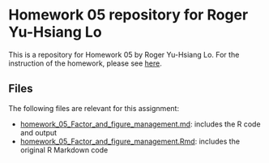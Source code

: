 # Homework 05 repository for Roger Yu-Hsiang Lo

This is a repository for Homework 05 by Roger Yu-Hsiang Lo. For the instruction of the homework, please see [here](http://stat545.com/Classroom/assignments/hw05/hw05.html).

## Files
The following files are relevant for this assignment:
- [homework_05_Factor_and_figure_management.md](homework_05_Factor_and_figure_management.md): includes the R code and output
- [homework_05_Factor_and_figure_management.Rmd](homework_05_Factor_and_figure_management.Rmd): includes the original R Markdown code

